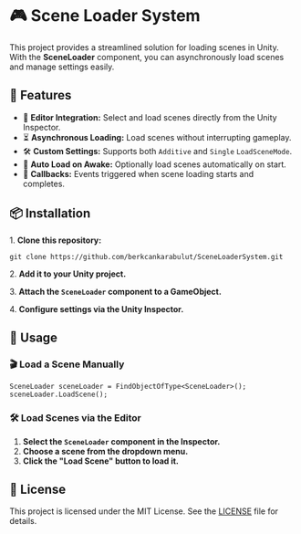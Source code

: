 <h1>🎮 Scene Loader System</h1>

<p>This project provides a streamlined solution for loading scenes in Unity. With the <strong>SceneLoader</strong> component, you can asynchronously load scenes and manage settings easily.</p>

<h2>🚀 Features</h2>
    <ul>
        <li>🎯 <strong>Editor Integration:</strong> Select and load scenes directly from the Unity Inspector.</li>
        <li>⏳ <strong>Asynchronous Loading:</strong> Load scenes without interrupting gameplay.</li>
        <li>🛠️ <strong>Custom Settings:</strong> Supports both <code>Additive</code> and <code>Single</code> <code>LoadSceneMode</code>.</li>
        <li>🔄 <strong>Auto Load on Awake:</strong> Optionally load scenes automatically on start.</li>
        <li>📡 <strong>Callbacks:</strong> Events triggered when scene loading starts and completes.</li>
    </ul>

  <h2>📦 Installation</h2>
    <p>1. <strong>Clone this repository:</strong></p>
    <pre><code>git clone https://github.com/berkcankarabulut/SceneLoaderSystem.git</code></pre>
    <p>2. <strong>Add it to your Unity project.</strong></p>
    <p>3. <strong>Attach the <code>SceneLoader</code> component to a GameObject.</strong></p>
    <p>4. <strong>Configure settings via the Unity Inspector.</strong></p>

  <h2>📜 Usage</h2>
    <h3>🎬 Load a Scene Manually</h3>
    <pre><code>SceneLoader sceneLoader = FindObjectOfType&lt;SceneLoader&gt;();
sceneLoader.LoadScene();</code></pre>

  <h3>🛠️ Load Scenes via the Editor</h3>
    <ol>
        <li><strong>Select the <code>SceneLoader</code> component in the Inspector.</strong></li>
        <li><strong>Choose a scene from the dropdown menu.</strong></li>
        <li><strong>Click the "Load Scene" button to load it.</strong></li>
    </ol>

  <h2>📄 License</h2>
    <p>This project is licensed under the MIT License. See the <a href="LICENSE">LICENSE</a> file for details.</p>

</body>
</html>
